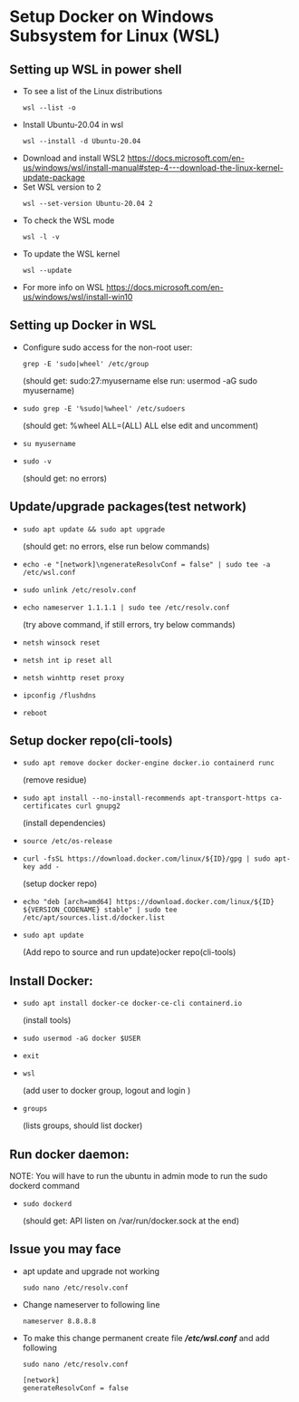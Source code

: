 # Setup Docker on Windows Subsystem for Linux (WSL)
## Setting up WSL in power shell
- To see a list of the Linux distributions 
  ```
  wsl --list -o
  ```
- Install Ubuntu-20.04 in wsl 
  ```
  wsl --install -d Ubuntu-20.04
  ```
- Download and install WSL2
https://docs.microsoft.com/en-us/windows/wsl/install-manual#step-4---download-the-linux-kernel-update-package
- Set WSL version to 2 
  ```
  wsl --set-version Ubuntu-20.04 2
  ```
- To check the WSL mode 
  ```
  wsl -l -v
  ```
- To update the WSL kernel 
  ```
  wsl --update
  ``` 
- For more info on WSL
https://docs.microsoft.com/en-us/windows/wsl/install-win10

## Setting up Docker in WSL
- Configure sudo access for the non-root user:
  ```
  grep -E 'sudo|wheel' /etc/group
  ```
  (should get: sudo:27:myusername else run: usermod -aG sudo myusername)
- ```
  sudo grep -E '%sudo|%wheel' /etc/sudoers
  ```
  (should get: %wheel ALL=(ALL) ALL else edit and uncomment)
- ```
  su myusername
  ```
- ```
  sudo -v
  ```
  (should get: no errors)

## Update/upgrade packages(test network)
- ```
  sudo apt update && sudo apt upgrade
  ```
  (should get: no errors, else run below commands)
- ```
  echo -e "[network]\ngenerateResolvConf = false" | sudo tee -a /etc/wsl.conf
  ```
- ```
  sudo unlink /etc/resolv.conf
  ```
- ```
  echo nameserver 1.1.1.1 | sudo tee /etc/resolv.conf
  ```
  (try above command, if still errors, try below commands)
- ```
  netsh winsock reset
  ```
- ```
  netsh int ip reset all
  ```
- ```
  netsh winhttp reset proxy
  ```
- ```
  ipconfig /flushdns
  ```
- ```
  reboot
  ```

## Setup docker repo(cli-tools)
- ```
  sudo apt remove docker docker-engine docker.io containerd runc
  ```
  (remove residue)
- ```
  sudo apt install --no-install-recommends apt-transport-https ca-certificates curl gnupg2
  ```
  (install dependencies)
- ```
  source /etc/os-release
  ```
- ```
  curl -fsSL https://download.docker.com/linux/${ID}/gpg | sudo apt-key add -
  ```
  (setup docker repo)
- ```
  echo "deb [arch=amd64] https://download.docker.com/linux/${ID} ${VERSION_CODENAME} stable" | sudo tee /etc/apt/sources.list.d/docker.list
  ```
- ```
  sudo apt update
  ```
  (Add repo to source and run update)ocker repo(cli-tools)

##  Install Docker:
- ```
  sudo apt install docker-ce docker-ce-cli containerd.io
  ```
  (install tools)
- ```
  sudo usermod -aG docker $USER
  ```
- ```
  exit
  ```
- ```
  wsl
  ```
  (add user to docker group, logout and login )
- ```
  groups
  ```
  (lists groups, should list docker)

## Run docker daemon:
NOTE: You will have to run the ubuntu in admin mode to run the sudo dockerd command
- ```
  sudo dockerd
  ```
  (should get: API listen on /var/run/docker.sock at the end)

## Issue you may face
- apt update and upgrade not working
  ```
  sudo nano /etc/resolv.conf
  ```
- Change nameserver to following line
  ```
  nameserver 8.8.8.8
  ```
- To make this change permanent create file **_/etc/wsl.conf_** and add following
  ```
  sudo nano /etc/resolv.conf
  ```
  ```
  [network]
  generateResolvConf = false
  ```